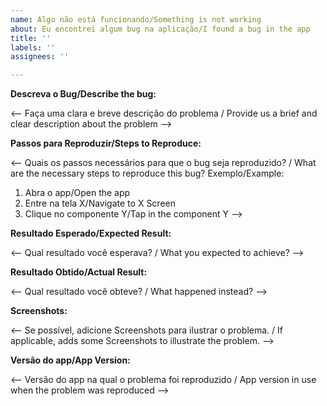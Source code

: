 ```yaml
---
name: Algo não está funcionando/Something is not working
about: Eu encontrei algum bug na aplicação/I found a bug in the app
title: ''
labels: ''
assignees: ''

---
```


**Descreva o Bug/Describe the bug:**

<-- Faça uma clara e breve descrição do problema / Provide us a brief and clear description about the problem -->

**Passos para Reproduzir/Steps to Reproduce:**

<-- Quais os passos necessários para que o bug seja reproduzido? / What are the necessary steps to reproduce this bug?
Exemplo/Example:
1. Abra o app/Open the app
2. Entre na tela X/Navigate to X Screen
3. Clique no componente Y/Tap in the component Y -->

**Resultado Esperado/Expected Result:**

<-- Qual resultado você esperava? / What you expected to achieve? -->

**Resultado Obtido/Actual Result:**

<-- Qual resultado você obteve? / What happened instead? -->

**Screenshots:**

<-- Se possível, adicione Screenshots para ilustrar o problema. / If applicable, adds some Screenshots to illustrate 
the problem. -->

**Versão do app/App Version:**

<-- Versão do app na qual o problema foi reproduzido / App version in use when the problem was reproduced -->